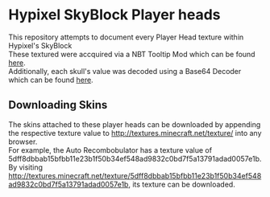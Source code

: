 # Hypixel SkyBlock Player heads

This repository attempts to document every Player Head texture within Hypixel's SkyBlock  
These textured were accquired via a NBT Tooltip Mod which can be found [here](https://www.curseforge.com/minecraft/mc-mods/nbt-tooltip).  
Additionally, each skull's value was decoded using a Base64 Decoder which can be found [here](https://www.base64decode.org/).

## Downloading Skins
The skins attached to these player heads can be downloaded by appending the respective texture value to http://textures.minecraft.net/texture/ into any browser.  
For example, the Auto Recombobulator has a texture value of 5dff8dbbab15bfbb11e23b1f50b34ef548ad9832c0bd7f5a13791adad0057e1b.  
By visiting http://textures.minecraft.net/texture/5dff8dbbab15bfbb11e23b1f50b34ef548ad9832c0bd7f5a13791adad0057e1b, its texture can be downloaded.